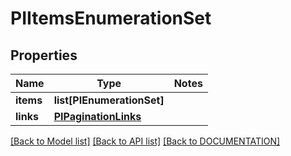 # PIItemsEnumerationSet

## Properties
Name | Type | Notes
------------ | ------------- | -------------
**items** | **list[PIEnumerationSet]**
**links** | **[**PIPaginationLinks**](../models/PIPaginationLinks.md)**

[[Back to Model list]](../../DOCUMENTATION.md#documentation-for-models) [[Back to API list]](../../DOCUMENTATION.md#documentation-for-api-endpoints) [[Back to DOCUMENTATION]](../../DOCUMENTATION.md)
